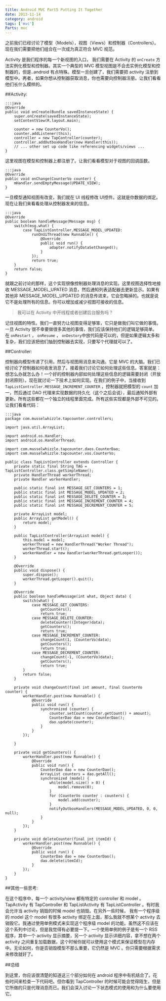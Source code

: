 ```yaml
---
title: Android MVC Part5 Putting It Together
date: 2013-11-14
category: android
tags: ['mvc']
Parts: mvc
---
```


之前我们已经讨论了模型（Models），视图（Views）和控制器（Controllers）。现在我们需要把他们组合在一次成为真正符合 MVC 规范。
<!-- excerpt -->

Activity 是我们程序的每一个新视图的入口， 我们需要在 Activity 的 `onCreate` 方法实例化模型和控制器。其实一个典型的 MVC 模型视图是不会去实例化模型和控制器的，但是..android 有点特殊。模型一旦创建了，我们需要把 activity 注册到模型中。再者，如果你想从控制器获取消息，你也需要向控制器注册。让我们看看他们长什么模样的。

##Activity:

    :::java
    @Override
    public void onCreate(Bundle savedInstanceState) {
        super.onCreate(savedInstanceState);
        setContentView(R.layout.main);
     
        counter = new CounterVo();
        counter.addListener(this);
        controller = new TapController(counter);
        controller.addOutboxHandler(new Handler(this));
        // ... other set up code like referencing widgets/views ...
    }

这里视图在模型和控制器上都注册了。让我们看看模型对于视图的回调函数。

    :::java
    @Override
    public void onChange(CounterVo counter) {
        mHandler.sendEmptyMessage(UPDATE_VIEW);
    }

一旦模型通知视图有改变，我们就在 UI 线程修改 UI控件。这就是你数据的绑定。现在让我们来看看处理从控制器发来的信息。

    :::java
    @Override
    public boolean handleMessage(Message msg) {
        switch(msg.what) {
            case TapListController.MESSAGE_MODEL_UPDATED:
                runOnUiThread(new Runnable() {
                    @Override
                    public void run() {
                        adapter.notifyDataSetChanged();
                    }
                });
                return true;
        }
        return false;
    }

就跟之前讨论的那样，这个实现很像控制器处理消息的实现。这里视图选择性地接收 MESSAGE_MODEL_UPATED 消息，然后通知列表适配器去更新显示。如果有其他非 MESSAGE_MODEL_UPDATED 的消息传进来，它会忽略掉的。也就是说它不是处理所有的信息。你可以增加或减少视图可接收的信息。

> 我可以在 Activity 中开线程或者创建后台服务吗？

记住视图的特性。我们一直努力让视图变得足够笨，它只是做我们叫它做的事情。一旦 Activity 很不幸要做很多其他的事情，我们应该保持他们的逻辑足够简单。在 `onRestart` ， `onResume` ， `onDestory`中放代码是可以的，但是如果逻辑太多和复杂，我们应该把他们抽到控制器去实现，只要写个代理就可以了。

##Controller:

控制器向模型传递了引用，然后与视图用消息来沟通。它是 MVC 的大脑。我们已经讨论了控制器如何收发消息了。接着我们讨论它如何处理这些信息。答案就是：想怎么办就怎么办！一个好的控制器内部如何处理这些信息的逻辑需要封闭（开放封闭原则）。现在就讨论一下技术上如何实现。在我们的例子中，当接收到 `TapListController.MESSAGE_INCREMENT_COUNTER` ，控制器就把模型的 `count` 加一，然后通过 DAO 代理来实现数据的持久化（这个之后会说），最后通知外部有更新。所有这些都在一个独立的线程里面完成。所有这些实现都是外部不可见的。让我们看看代码：

    :::java
    package com.musselwhizzle.tapcounter.controllers;
     
    import java.util.ArrayList;
     
    import android.os.Handler;
    import android.os.HandlerThread;
     
    import com.musselwhizzle.tapcounter.daos.CounterDao;
    import com.musselwhizzle.tapcounter.vos.CounterVo;
     
    public class TapListController extends Controller {
        private static final String TAG = TapListController.class.getSimpleName();
        private HandlerThread workerThread;
        private Handler workerHandler;
     
        public static final int MESSAGE_GET_COUNTERS = 1;
        public static final int MESSAGE_MODEL_UPDATED = 2;
        public static final int MESSAGE_DELETE_COUNTER = 3;
        public static final int MESSAGE_INCREMENT_COUNTER = 4;
        public static final int MESSAGE_DECREMENT_COUNTER = 5;
     
        private ArrayList model;
        public ArrayList getModel() {
            return model;
        }
     
        public TapListController(ArrayList model) {
            this.model = model;
            workerThread = new HandlerThread("Worker Thread");
            workerThread.start();
            workerHandler = new Handler(workerThread.getLooper());
        }
     
        @Override
        public void dispose() {
            super.dispose();
            workerThread.getLooper().quit();
        }
     
        @Override
        public boolean handleMessage(int what, Object data) {
            switch(what) {
                case MESSAGE_GET_COUNTERS:
                    getCounters();
                    return true;
                case MESSAGE_DELETE_COUNTER:
                    deleteCounter((Integer)data);
                    getCounters();
                    return true;
                case MESSAGE_INCREMENT_COUNTER:
                    changeCount(1, (CounterVo)data);
                    getCounters();
                    return true;
                case MESSAGE_DECREMENT_COUNTER:
                    changeCount(-1, (CounterVo)data);
                    getCounters();
                    return true;
            }
            return false;
        }
     
        private void changeCount(final int amount, final CounterVo counter) {
            workerHandler.post(new Runnable() {
                @Override
                public void run() {
                    synchronized (counter) {
                        counter.setCount(counter.getCount() + amount);
                        CounterDao dao = new CounterDao();
                        dao.update(counter);
                    }
                }
            });
     
        }
     
        private void getCounters() {
            workerHandler.post(new Runnable() {
                @Override
                public void run() {
                    CounterDao dao = new CounterDao();
                    ArrayList counters = dao.getAll();
                    synchronized (model) {
                        while(model.size() > 0) {
                            model.remove(0);
                        }
                        for (CounterVo counter : counters) {
                            model.add(counter);
                        }
                        notifyOutboxHandlers(MESSAGE_MODEL_UPDATED, 0, 0, null);
                    }
                }
            });
        }
     
        private void deleteCounter(final int itemId) {
            workerHandler.post(new Runnable() {
                @Override
                public void run() {
                    CounterDao dao = new CounterDao();
                    dao.delete(itemId);
                }
            });
        }
    }

##其他一些思考:

在这个程序中，每一个 activity/view 都有特定的 controller 和 model 。TapActivity 有 TapController 和 TapListActivity 有 TapListController 。有时我会允许当 activity 销毁的时候 model 也销毁。在另外一些时候， 我有一个程序级的 model 这个 model 有很多 activity 绑定在上面，那么我就不想某个 activity 去销毁它。我通过使用单例模式来实现这个程序级 model 的功能。虽然这不应该在这个系列中讨论，但是我觉得有必要提一下。一个使用单例的例子是有一个 RSS 程序，其中一个 activity 显示摘要，另一个 activity 显示详细内容，拿不想在两个 activity 之间重复加载数据，这个时候你就可以使用这个模式来保证模型在内存中。无论如何，你是否销毁模型不那么重要，它仍然是 MVC 。你只需要根据需求来修改就好了。

##总结

到这里，你应该很清楚的知道这三个部分如何在 android 程序中有机结合了。花些时间来检查一下代码吧。但你看到 TapController 的时候可能会觉得陌生，但是它所做的只是代理消息而已。我们会深入讨论一下状态模式的使用和为什么要使用它。
